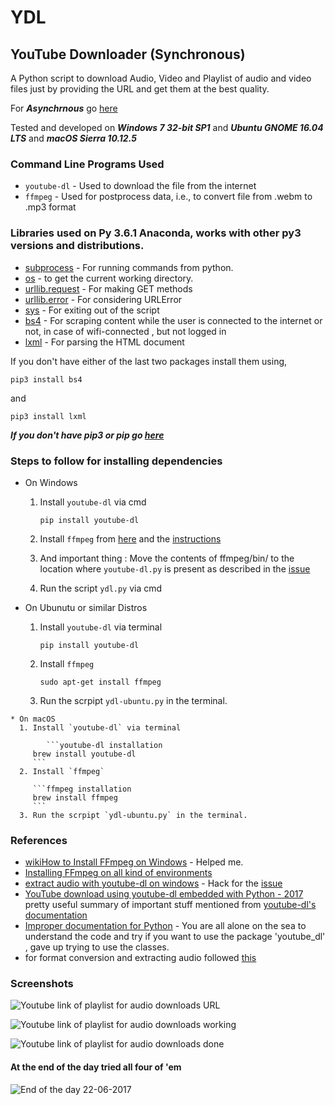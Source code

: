 # YDL
## YouTube Downloader (Synchronous)

A Python script to download Audio, Video and  Playlist of audio and video files just by providing the URL and get them at the best quality.

For ***Asynchrnous*** go [here](https://github.com/Jaiimmortal/YDL/tree/master/Async)

Tested and developed on ***Windows 7 32-bit SP1*** and ***Ubuntu GNOME 16.04 LTS*** and ***macOS Sierra 10.12.5***

### Command Line Programs Used
  * `youtube-dl` - Used to download the file from the internet
  * `ffmpeg` - Used for postprocess data, i.e., to convert file from .webm to .mp3 format
  
### Libraries used on Py 3.6.1 Anaconda, works with other py3 versions and distributions.
  * [subprocess](https://docs.python.org/3/library/subprocess.html#older-high-level-api) - For running commands from python.
  * [os](https://docs.python.org/3/library/os.html) - to get the current working directory.
  * [urllib.request](https://docs.python.org/3/library/urllib.request.html#module-urllib.request) - For making GET methods
  * [urllib.error](https://docs.python.org/3/library/urllib.error.html#module-urllib.error) - For considering URLError
  * [sys](https://docs.python.org/3/library/sys.html) - For exiting out of the script
  * [bs4](http://beautiful-soup-4.readthedocs.io/en/latest/) - For scraping content while the user is connected to the internet or not, in case of wifi-connected , but not logged in
  * [lxml](http://lxml.de/#download) - For parsing the HTML document
  
  If you don't have either of the last two packages install them using,
  
  ```pip3 installation
  pip3 install bs4
  ```
  
  and 
  
  ```pip3 installation
  pip3 install lxml
  ```
  ***If you don't have pip3 or pip go [here](https://stackoverflow.com/a/6587528)***
  
### Steps to follow for installing dependencies
  * On Windows 
     1. Install `youtube-dl` via cmd
        
        ```youtube-dl installation
        pip install youtube-dl
        ```
     2. Install `ffmpeg` from [here](http://ffmpeg.zeranoe.com/builds/) and the [instructions](http://www.wikihow.com/Install-FFmpeg-on-Windows)
     
     3. And important thing : Move the contents of ffmpeg/bin/ to the location where `youtube-dl.py` is present as described in the [issue](https://stackoverflow.com/a/42745019)
     
     4. Run the script `ydl.py` via cmd
     
   * On Ubunutu or similar Distros
      1. Install `youtube-dl` via terminal
      
         ```youtube-dl installation
         pip install youtube-dl
         ```
      2. Install `ffmpeg`
      
         ```ffmpeg installation
         sudo apt-get install ffmpeg
         ```
      3. Run the scrpipt `ydl-ubuntu.py` in the terminal.
    
    * On macOS
      1. Install `youtube-dl` via terminal
         
            ```youtube-dl installation
         brew install youtube-dl
         ```
      2. Install `ffmpeg`
      
         ```ffmpeg installation
         brew install ffmpeg
         ```
      3. Run the scrpipt `ydl-ubuntu.py` in the terminal.
      
### References
  * [wikiHow to Install FFmpeg on Windows](http://www.wikihow.com/Install-FFmpeg-on-Windows) - Helped me.
  * [Installing FFmpeg on all kind of environments](https://github.com/adaptlearning/adapt_authoring/wiki/Installing-FFmpeg)
  * [extract audio with youtube-dl on windows](https://stackoverflow.com/a/42745019) - Hack for the [issue](https://github.com/NixOS/nixpkgs/issues/5236) 
  * [YouTube download using youtube-dl embedded with Python - 2017](http://www.bogotobogo.com/VideoStreaming/YouTube/youtube-dl-embedding.php) pretty useful summary of important stuff mentioned from [youtube-dl's documentation](https://github.com/rg3/youtube-dl)
  * [Improper documentation for Python](https://github.com/rg3/youtube-dl/blob/master/youtube_dl/YoutubeDL.py) - You are all alone on the sea to understand the code and try if you want to use the package 'youtube_dl' , gave up trying to use the classes.
  * for format conversion and extracting audio followed [this](http://www.slashgeek.net/2016/06/24/5-youtube-dl-tips-might-not-know/)
  
### Screenshots

![Youtube link of playlist for audio downloads URL](/../Jaiimmortal-wPlaylists/Audio_playlist.png?raw=true "0")

![Youtube link of playlist for audio downloads working](/../Jaiimmortal-wPlaylists/Audio_playlist(1).png?raw=true "1")

![Youtube link of playlist for audio downloads done](/../Jaiimmortal-wPlaylists/Audio_playlist(2).png?raw=true "2")

#### At the end of the day tried all four of 'em 

![End of the day 22-06-2017](/../Jaiimmortal-wPlaylists/EOD.png?raw=true "3")
